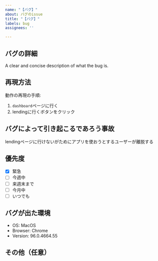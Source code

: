 ```yaml
---
name: "【バグ】"
about: バグのissue
title: "【バグ】"
labels: bug
assignees: ''

---
```


## バグの詳細
A clear and concise description of what the bug is.

## 再現方法
動作の再現の手順:
1. `dashboard`ページに行く
2. lendingに行くボタンをクリック

## バグによって引き起こるであろう事故
lendingページに行けないがためにアプリを使おうとするユーザーが離脱する

## 優先度
- [x] 緊急
- [ ] 今週中
- [ ] 来週末まで
- [ ] 今月中
- [ ] いつでも

## バグが出た環境
 - OS: MacOS
 - Browser: Chrome
 - Version: 96.0.4664.55

## その他（任意）
